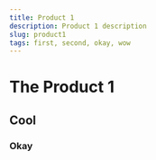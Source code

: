 ```yaml
---
title: Product 1
description: Product 1 description
slug: product1
tags: first, second, okay, wow
---
```


# The Product 1
## Cool
### Okay
